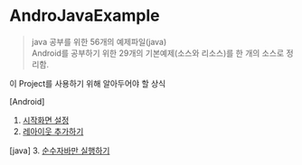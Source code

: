 # AndroJavaExample
>java 공부를 위한 56개의 예제파일(java)  
Android를 공부하기 위한 29개의 기본예제(소스와 리소스)를 한 개의 소스로 정리함. 

이 Project를 사용하기 위해 알아두어야 할 상식 

[Android]
1. [시작화면 설정](/app/src/main/assets/0.start_intentfilter.md) 
2. [레아이웃 추가하기](/app/src/main/assets/1.layout_change.md) 

[java]
3. [순수자바만 실행하기 ](/app/src/main/assets/3.android_java.md) 
